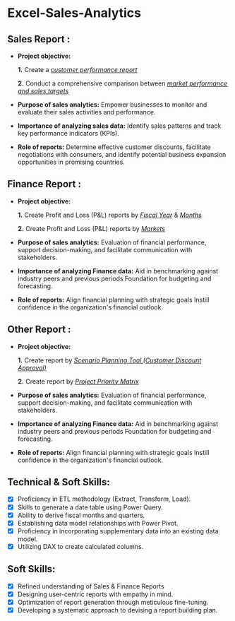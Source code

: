 # Excel-Sales-Analytics

## Sales Report :


- **Project objective:** 

    **1.** Create a _[customer performance report](https://github.com/lucashagemeister/Excel-Sales-Analytics/blob/main/customer_performance_report.pdf)_ 

    **2.** Conduct a comprehensive comparison between _[market performance and sales targets](https://github.com/lucashagemeister/Excel-Sales-Analytics/blob/main/market_performance_vs_target.pdf)_

- **Purpose of sales analytics:** Empower businesses to monitor and evaluate their sales activities and performance.

- **Importance of analyzing sales data:** Identify sales patterns and track key performance indicators (KPIs).

- **Role of reports:** Determine effective customer discounts, facilitate negotiations with consumers, and identify potential business expansion opportunities in promising countries.


## Finance Report :

- **Project objective:** 

    **1.** Create Profit and Loss (P&L) reports by _[Fiscal Year](https://github.com/lucashagemeister/Excel-Sales-Analytics/blob/main/p_and_l_by_year.pdf)_ & _[Months](https://github.com/lucashagemeister/Excel-Sales-Analytics/blob/main/p_and_l_by_month.pdf)_ 

   **2.** Create Profit and Loss (P&L) reports by _[Markets](https://github.com/KirandeepMarala/Excel-Sales_Analysis/blob/main/P%26L%20Statement%20by%20Markets.pdf)_

- **Purpose of sales analytics:** Evaluation of financial performance, support decision-making, and facilitate communication with stakeholders.

- **Importance of analyzing Finance data:** Aid in benchmarking against industry peers and previous periods Foundation for budgeting and forecasting.

- **Role of reports:** Align financial planning with strategic goals Instill confidence in the organization's financial outlook.

## Other Report :

- **Project objective:** 

    **1.** Create report by _[Scenario Planning Tool (Customer Discount Approval)](https://github.com/lucashagemeister/Excel-Sales-Analytics/blob/main/scenario_planning_tool.pdf)_  

   **2.** Create report by _[Project Priority Matrix](https://github.com/lucashagemeister/Excel-Sales-Analytics/blob/main/Project_Priority%20Matrix.pdf)_ 

- **Purpose of sales analytics:** Evaluation of financial performance, support decision-making, and facilitate communication with stakeholders.

- **Importance of analyzing Finance data:** Aid in benchmarking against industry peers and previous periods Foundation for budgeting and forecasting.

- **Role of reports:** Align financial planning with strategic goals Instill confidence in the organization's financial outlook.

## Technical & Soft Skills:
- [x]	Proficiency in ETL methodology (Extract, Transform, Load).
- [x]	Skills to generate a date table using Power Query.
- [x]	Ability to derive fiscal months and quarters.
- [x]	Establishing data model relationships with Power Pivot.
- [x]	Proficiency in incorporating supplementary data into an existing data model.
- [x]	Utilizing DAX to create calculated columns.

## Soft Skills:
- [x]	Refined understanding of Sales & Finance Reports
- [x]	Designing user-centric reports with empathy in mind.
- [x]	Optimization of report generation through meticulous fine-tuning.
- [x]	Developing a systematic approach to devising a report building plan.

